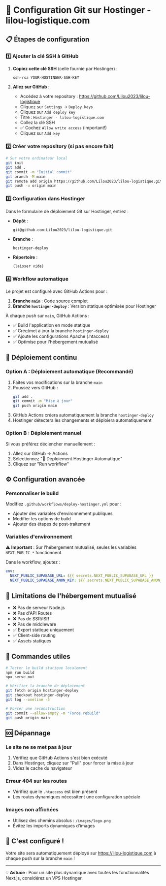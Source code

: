 # 🚀 Configuration Git sur Hostinger - lilou-logistique.com

## 📋 Étapes de configuration

### 1️⃣ Ajouter la clé SSH à GitHub

1. **Copiez cette clé SSH** (celle fournie par Hostinger) :
   ```
   ssh-rsa YOUR-HOSTINGER-SSH-KEY
   ```

2. **Allez sur GitHub** :
   - Accédez à votre repository : https://github.com/Lilou2023/lilou-logistique
   - Cliquez sur `Settings` → `Deploy keys`
   - Cliquez sur `Add deploy key`
   - Titre : `Hostinger - lilou-logistique.com`
   - Collez la clé SSH
   - ✅ Cochez `Allow write access` (important!)
   - Cliquez sur `Add key`

### 2️⃣ Créer votre repository (si pas encore fait)

```bash
# Sur votre ordinateur local
git init
git add .
git commit -m "Initial commit"
git branch -M main
git remote add origin https://github.com/Lilou2023/lilou-logistique.git
git push -u origin main
```

### 3️⃣ Configuration dans Hostinger

Dans le formulaire de déploiement Git sur Hostinger, entrez :

- **Dépôt** : 
  ```
  git@github.com:Lilou2023/lilou-logistique.git
  ```
  
- **Branche** : 
  ```
  hostinger-deploy
  ```
  
- **Répertoire** : 
  ```
  (laisser vide)
  ```

### 4️⃣ Workflow automatique

Le projet est configuré avec GitHub Actions pour :

1. **Branche `main`** : Code source complet
2. **Branche `hostinger-deploy`** : Version statique optimisée pour Hostinger

À chaque push sur `main`, GitHub Actions :
- ✅ Build l'application en mode statique
- ✅ Crée/met à jour la branche `hostinger-deploy`
- ✅ Ajoute les configurations Apache (.htaccess)
- ✅ Optimise pour l'hébergement mutualisé

## 🔄 Déploiement continu

### Option A : Déploiement automatique (Recommandé)

1. Faites vos modifications sur la branche `main`
2. Poussez vers GitHub :
   ```bash
   git add .
   git commit -m "Mise à jour"
   git push origin main
   ```
3. GitHub Actions créera automatiquement la branche `hostinger-deploy`
4. Hostinger détectera les changements et déploiera automatiquement

### Option B : Déploiement manuel

Si vous préférez déclencher manuellement :

1. Allez sur GitHub → Actions
2. Sélectionnez "🚀 Déploiement Hostinger Automatique"
3. Cliquez sur "Run workflow"

## ⚙️ Configuration avancée

### Personnaliser le build

Modifiez `.github/workflows/deploy-hostinger.yml` pour :
- Ajouter des variables d'environnement publiques
- Modifier les options de build
- Ajouter des étapes de post-traitement

### Variables d'environnement

⚠️ **Important** : Sur l'hébergement mutualisé, seules les variables `NEXT_PUBLIC_*` fonctionnent.

Dans le workflow, ajoutez :
```yaml
env:
  NEXT_PUBLIC_SUPABASE_URL: ${{ secrets.NEXT_PUBLIC_SUPABASE_URL }}
  NEXT_PUBLIC_SUPABASE_ANON_KEY: ${{ secrets.NEXT_PUBLIC_SUPABASE_ANON_KEY }}
```

## 🚨 Limitations de l'hébergement mutualisé

- ❌ Pas de serveur Node.js
- ❌ Pas d'API Routes
- ❌ Pas de SSR/ISR
- ❌ Pas de middleware
- ✅ Export statique uniquement
- ✅ Client-side routing
- ✅ Assets statiques

## 📝 Commandes utiles

```bash
# Tester le build statique localement
npm run build
npx serve out

# Vérifier la branche de déploiement
git fetch origin hostinger-deploy
git checkout hostinger-deploy
git log --oneline -5

# Forcer une reconstruction
git commit --allow-empty -m "Force rebuild"
git push origin main
```

## 🆘 Dépannage

### Le site ne se met pas à jour
1. Vérifiez que GitHub Actions s'est bien exécuté
2. Dans Hostinger, cliquez sur "Pull" pour forcer la mise à jour
3. Videz le cache du navigateur

### Erreur 404 sur les routes
- Vérifiez que le `.htaccess` est bien présent
- Les routes dynamiques nécessitent une configuration spéciale

### Images non affichées
- Utilisez des chemins absolus : `/images/logo.png`
- Évitez les imports dynamiques d'images

## 🎉 C'est configuré !

Votre site sera automatiquement déployé sur https://lilou-logistique.com à chaque push sur la branche `main` !

---

💡 **Astuce** : Pour un site plus dynamique avec toutes les fonctionnalités Next.js, considérez un VPS Hostinger.